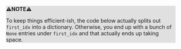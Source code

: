 <div style="margin:2em; background-color: #e0e0e0;">

<strong>⚠️NOTE️️️⚠️</strong>

To keep things efficient-ish, the code below actually splits out `first_idx` into a dictionary. Otherwise, you end up with a bunch of `None` entries under `first_idx` and that actually ends up taking space.
</div>


